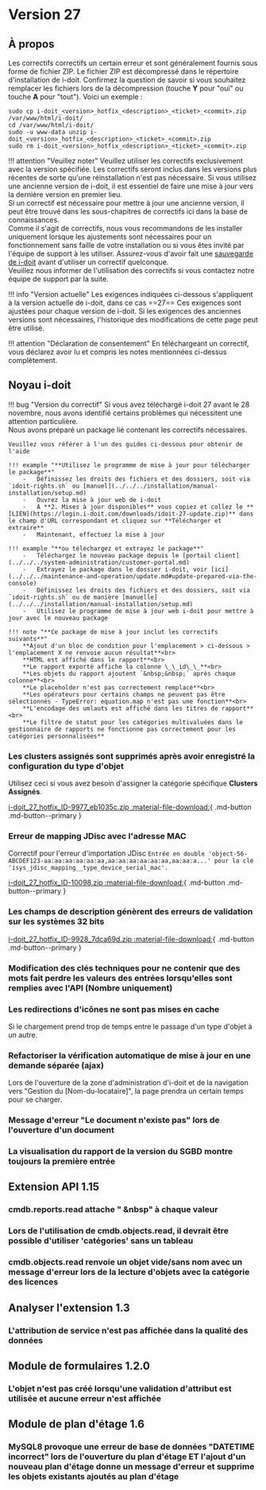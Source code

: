 # Version 27

## À propos 

Les correctifs correctifs un certain erreur et sont généralement fournis sous forme de fichier ZIP. Le fichier ZIP est décompressé dans le répertoire d'installation de i-doit. Confirmez la question de savoir si vous souhaitez remplacer les fichiers lors de la décompression (touche **Y** pour "oui" ou touche **A** pour "tout"). Voici un exemple :

```shell
sudo cp i-doit_<version>_hotfix_<description>_<ticket>_<commit>.zip /var/www/html/i-doit/
cd /var/www/html/i-doit/
sudo -u www-data unzip i-doit_<version>_hotfix_<description>_<ticket>_<commit>.zip
sudo rm i-doit_<version>_hotfix_<description>_<ticket>_<commit>.zip
```

!!! attention "Veuillez noter"
    Veuillez utiliser les correctifs exclusivement avec la version spécifiée. Les correctifs seront inclus dans les versions plus récentes de sorte qu'une réinstallation n'est pas nécessaire.
    Si vous utilisez une ancienne version de i-doit, il est essentiel de faire une mise à jour vers la dernière version en premier lieu.<br>
    Si un correctif est nécessaire pour mettre à jour une ancienne version, il peut être trouvé dans les sous-chapitres de correctifs ici dans la base de connaissances.<br>
    Comme il s'agit de correctifs, nous vous recommandons de les installer uniquement lorsque les ajustements sont nécessaires pour un fonctionnement sans faille de votre installation ou si vous êtes invité par l'équipe de support à les utiliser. Assurez-vous d'avoir fait une [sauvegarde de i-doit](../../../maintenance-and-operation/backup-and-recovery/index.md) avant d'utiliser un correctif quelconque.<br>
    Veuillez nous informer de l'utilisation des correctifs si vous contactez notre équipe de support par la suite.

!!! info "Version actuelle"
    Les exigences indiquées ci-dessous s'appliquent à la version actuelle de i-doit, dans ce cas ==27== Ces exigences sont ajustées pour chaque version de i-doit. Si les exigences des anciennes versions sont nécessaires, l'historique des modifications de cette page peut être utilisé.

!!! attention "Déclaration de consentement"
    En téléchargeant un correctif, vous déclarez avoir lu et compris les notes mentionnées ci-dessus complètement.

## Noyau i-doit

!!! bug "Version du correctif"
    Si vous avez téléchargé i-doit 27 avant le 28 novembre, nous avons identifié certains problèmes qui nécessitent une attention particulière.<br>
    Nous avons préparé un package lié contenant les correctifs nécessaires.

    Veuillez vous référer à l'un des guides ci-dessous pour obtenir de l'aide

    !!! example "**Utilisez le programme de mise à jour pour télécharger le package**"
        -   Définissez les droits des fichiers et des dossiers, soit via `idoit-rights.sh` ou [manuel](../../../installation/manual-installation/setup.md)
        -   Ouvrez la mise à jour web de i-doit
        -   À **2. Mises à jour disponibles** vous copiez et collez le **[LIEN](https://login.i-doit.com/downloads/idoit-27-update.zip)** dans le champ d'URL correspondant et cliquez sur **Télécharger et extraire**
        -   Maintenant, effectuez la mise à jour

    !!! example "**ou téléchargez et extrayez le package**"
        -   Téléchargez le nouveau package depuis le [portail client](../../../system-administration/customer-portal.md)
        -   Extrayez le package dans le dossier i-doit, voir [ici](../../../maintenance-and-operation/update.md#update-prepared-via-the-console)
        -   Définissez les droits des fichiers et des dossiers, soit via `idoit-rights.sh` ou de manière [manuelle](../../../installation/manual-installation/setup.md)
        -   Utilisez le programme de mise à jour web i-doit pour mettre à jour avec le nouveau package

    !!! note "**Ce package de mise à jour inclut les correctifs suivants**"
        **Ajout d'un bloc de condition pour l'emplacement > ci-dessous > l'emplacement X ne renvoie aucun résultat**<br>
        **HTML est affiché dans le rapport**<br>
        **Le rapport exporté affiche la colonne \_\_id\_\_**<br>
        **Les objets du rapport ajoutent `&nbsp;&nbsp;` après chaque colonne**<br>
        **Le placeholder n'est pas correctement remplacé**<br>
        **Les opérateurs pour certains champs ne peuvent pas être sélectionnés - TypeError: equation.map n'est pas une fonction**<br>
        **L'encodage des umlauts est affiché dans les titres de rapport**<br>
        **Le filtre de statut pour les catégories multivaluées dans le gestionnaire de rapports ne fonctionne pas correctement pour les catégories personnalisées**

### Les clusters assignés sont supprimés après avoir enregistré la configuration du type d'objet

Utilisez ceci si vous avez besoin d'assigner la catégorie spécifique **Clusters Assignés**.

[i-doit_27_hotfix_ID-9977_eb1035c.zip :material-file-download:](../../../assets/downloads/hotfixes/27/i-doit_27_hotfix_ID-9977_eb1035c.zip){ .md-button .md-button--primary }

### Erreur de mapping JDisc avec l'adresse MAC

Correctif pour l'erreur d'importation JDisc `Entrée en double 'object-56-ABCDEF123-aa:aa:aa:aa:aa:aa,aa:aa:aa:aa:aa:aa,aa:aa:a...' pour la clé 'isys_jdisc_mapping__type_device_serial_mac'.`

[i-doit_27_hotfix_ID-10098.zip :material-file-download:](../../../assets/downloads/hotfixes/27/i-doit_27_hotfix_ID-10098.zip){ .md-button .md-button--primary }

### Les champs de description génèrent des erreurs de validation sur les systèmes 32 bits

[i-doit_27_hotfix_ID-9928_7dca69d.zip :material-file-download:](../../../assets/downloads/hotfixes/27/i-doit_27_hotfix_ID-9928_7dca69d.zip){ .md-button .md-button--primary }

### Modification des clés techniques pour ne contenir que des mots fait perdre les valeurs des entrées lorsqu'elles sont remplies avec l'API (Nombre uniquement) 

### Les redirections d'icônes ne sont pas mises en cache 

Si le chargement prend trop de temps entre le passage d'un type d'objet à un autre.

### Refactoriser la vérification automatique de mise à jour en une demande séparée (ajax) 

Lors de l'ouverture de la zone d'administration d'i-doit et de la navigation vers "Gestion du [Nom-du-locataire]", la page prendra un certain temps pour se charger.

### Message d'erreur "Le document n'existe pas" lors de l'ouverture d'un document 

### La visualisation du rapport de la version du SGBD montre toujours la première entrée 

## Extension API 1.15 

### cmdb.reports.read attache "&nbsp;&nbsp" à chaque valeur 

### Lors de l'utilisation de cmdb.objects.read, il devrait être possible d'utiliser 'catégories' sans un tableau 

### cmdb.objects.read renvoie un objet vide/sans nom avec un message d'erreur lors de la lecture d'objets avec la catégorie des licences 

## Analyser l'extension 1.3

### L'attribution de service n'est pas affichée dans la qualité des données 

## Module de formulaires 1.2.0

### L'objet n'est pas créé lorsqu'une validation d'attribut est utilisée et aucune erreur n'est affichée 

## Module de plan d'étage 1.6

### MySQL8 provoque une erreur de base de données "DATETIME incorrect" lors de l'ouverture du plan d'étage ET l'ajout d'un nouveau plan d'étage donne un message d'erreur et supprime les objets existants ajoutés au plan d'étage 
